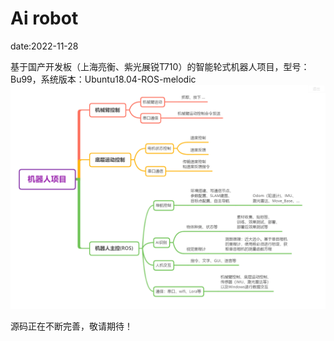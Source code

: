 # Ai robot 
date:2022-11-28

基于国产开发板（上海亮衡、紫光展锐T710）的智能轮式机器人项目，型号：Bu99，系统版本：Ubuntu18.04-ROS-melodic 
![image](https://github.com/xinqian01/robot/blob/main/%E6%9C%BA%E5%99%A8%E4%BA%BA%E9%A1%B9%E7%9B%AE.png)

源码正在不断完善，敬请期待！
